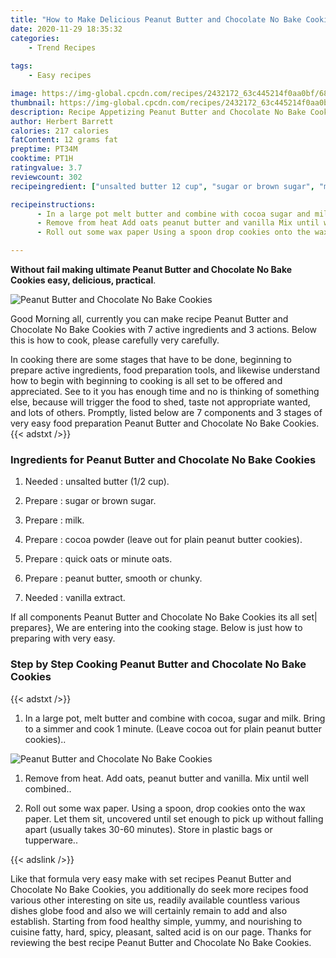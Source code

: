 ```yaml
---
title: "How to Make Delicious Peanut Butter and Chocolate No Bake Cookies"
date: 2020-11-29 18:35:32
categories:
    - Trend Recipes
    
tags:
    - Easy recipes

image: https://img-global.cpcdn.com/recipes/2432172_63c445214f0aa0bf/680x482cq70/peanut-butter-and-chocolate-no-bake-cookies-recipe-main-photo.jpg
thumbnail: https://img-global.cpcdn.com/recipes/2432172_63c445214f0aa0bf/350x250cq70/peanut-butter-and-chocolate-no-bake-cookies-recipe-main-photo.jpg
description: Recipe Appetizing Peanut Butter and Chocolate No Bake Cookies with 7 ingredients and 3 stages of easy cooking.
author: Herbert Barrett
calories: 217 calories
fatContent: 12 grams fat
preptime: PT34M
cooktime: PT1H
ratingvalue: 3.7
reviewcount: 302
recipeingredient: ["unsalted butter 12 cup", "sugar or brown sugar", "milk", "cocoa powder leave out for plain peanut butter cookies", "quick oats or minute oats", "peanut butter smooth or chunky", "vanilla extract"]

recipeinstructions: 
      - In a large pot melt butter and combine with cocoa sugar and milk Bring to a simmer and cook 1 minute Leave cocoa out for plain peanut butter cookies 
      - Remove from heat Add oats peanut butter and vanilla Mix until well combined 
      - Roll out some wax paper Using a spoon drop cookies onto the wax paper Let them sit uncovered until set enough to pick up without falling apart usually takes 3060 minutes Store in plastic bags or tupperware

---
```




**Without fail making ultimate Peanut Butter and Chocolate No Bake Cookies easy, delicious, practical**. 


![Peanut Butter and Chocolate No Bake Cookies](https://img-global.cpcdn.com/recipes/2432172_63c445214f0aa0bf/680x482cq70/peanut-butter-and-chocolate-no-bake-cookies-recipe-main-photo.jpg "Peanut Butter and Chocolate No Bake Cookies")




Good Morning all, currently you can make recipe Peanut Butter and Chocolate No Bake Cookies with 7 active ingredients and 3 actions. Below this is how to cook, please carefully very carefully.

In cooking there are some stages that have to be done, beginning to prepare active ingredients, food preparation tools, and likewise understand how to begin with beginning to cooking is all set to be offered and appreciated. See to it you has enough time and no is thinking of something else, because will trigger the food to shed, taste not appropriate wanted, and lots of others. Promptly, listed below are 7 components and 3 stages of very easy food preparation Peanut Butter and Chocolate No Bake Cookies.
{{< adstxt />}}

### Ingredients for Peanut Butter and Chocolate No Bake Cookies


1. Needed  : unsalted butter (1/2 cup).

1. Prepare  : sugar or brown sugar.

1. Prepare  : milk.

1. Prepare  : cocoa powder (leave out for plain peanut butter cookies).

1. Prepare  : quick oats or minute oats.

1. Prepare  : peanut butter, smooth or chunky.

1. Needed  : vanilla extract.



If all components Peanut Butter and Chocolate No Bake Cookies its all set| prepares}, We are entering into the cooking stage. Below is just how to preparing with very easy.

### Step by Step Cooking Peanut Butter and Chocolate No Bake Cookies

{{< adstxt />}}


1. In a large pot, melt butter and combine with cocoa, sugar and milk. Bring to a simmer and cook 1 minute. (Leave cocoa out for plain peanut butter cookies)..



![Peanut Butter and Chocolate No Bake Cookies](https://img-global.cpcdn.com/steps/2432172_16b054633bad39a8/160x128cq70/peanut-butter-and-chocolate-no-bake-cookies-recipe-step-1-photo.jpg" "Peanut Butter and Chocolate No Bake Cookies")



1. Remove from heat. Add oats, peanut butter and vanilla. Mix until well combined..



1. Roll out some wax paper. Using a spoon, drop cookies onto the wax paper. Let them sit, uncovered until set enough to pick up without falling apart (usually takes 30-60 minutes). Store in plastic bags or tupperware..





{{< adslink />}}

Like that formula very easy make with set recipes Peanut Butter and Chocolate No Bake Cookies, you additionally do seek more recipes food various other interesting on site us, readily available countless various dishes globe food and also we will certainly remain to add and also establish. Starting from food healthy simple, yummy, and nourishing to cuisine fatty, hard, spicy, pleasant, salted acid is on our page. Thanks for reviewing the best recipe Peanut Butter and Chocolate No Bake Cookies.
